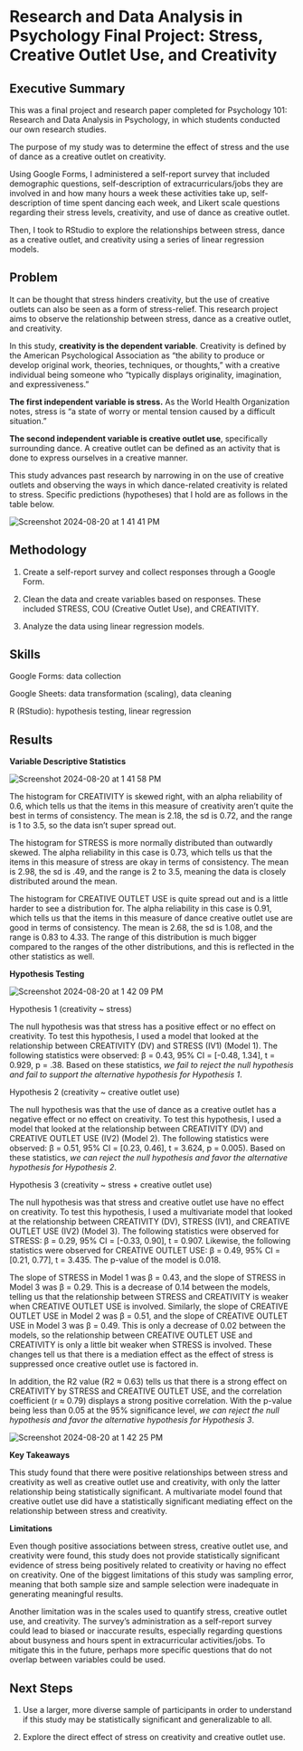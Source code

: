 # Research and Data Analysis in Psychology Final Project: Stress, Creative Outlet Use, and Creativity

## Executive Summary

This was a final project and research paper completed for Psychology 101: Research and Data Analysis in Psychology, in which students conducted our own research studies. 

The purpose of my study was to determine the effect of stress and the use of dance as a creative outlet on creativity.

Using Google Forms, I administered a self-report survey that included demographic questions, self-description of extracurriculars/jobs they are involved in and how many hours a week these activities take up, self-description of time spent dancing each week, and Likert scale questions regarding their stress levels, creativity, and use of dance as creative outlet.

Then, I took to RStudio to explore the relationships between stress, dance as a creative outlet, and creativity using a series of linear regression models.

## Problem

It can be thought that stress hinders creativity, but the use of creative outlets can also be seen as a form of stress-relief. This research project aims to observe the relationship between stress, dance as a creative outlet, and creativity. 

In this study, **creativity is the dependent variable**. Creativity is defined by the American Psychological Association as “the ability to produce or develop original work, theories, techniques, or thoughts,” with a creative individual being someone who “typically displays originality, imagination, and expressiveness.” 

**The first independent variable is stress.** As the World Health Organization notes, stress is “a state of worry or mental tension caused by a difficult situation.” 

**The second independent variable is creative outlet use**, specifically surrounding dance. A creative outlet can be defined as an activity that is done to express ourselves in a creative manner. 

This study advances past research by narrowing in on the use of creative outlets and observing the ways in which dance-related creativity is related to stress. Specific predictions (hypotheses) that I hold are as follows in the table below.

![Screenshot 2024-08-20 at 1 41 41 PM](https://github.com/user-attachments/assets/241c4917-25e2-4780-a287-fb367227100f)


## Methodology

1. Create a self-report survey and collect responses through a Google Form.

2. Clean the data and create variables based on responses. These included STRESS, COU (Creative Outlet Use), and CREATIVITY.

3.  Analyze the data using linear regression models.

## Skills

Google Forms: data collection

Google Sheets: data transformation (scaling), data cleaning

R (RStudio): hypothesis testing, linear regression

## Results

**Variable Descriptive Statistics**

![Screenshot 2024-08-20 at 1 41 58 PM](https://github.com/user-attachments/assets/b002c6b8-1b7e-4d80-a4ba-0e50ef10b829)

The histogram for CREATIVITY is skewed right, with an alpha reliability of 0.6, which tells us that the items in this measure of creativity aren’t quite the best in terms of consistency. The mean is 2.18, the sd is 0.72, and the range is 1 to 3.5, so the data isn’t super spread out.

The histogram for STRESS is more normally distributed than outwardly skewed. The alpha reliability in this case is 0.73, which tells us that the items in this measure of stress are okay in terms of consistency. The mean is 2.98, the sd is .49, and the range is 2 to 3.5, meaning the data is closely distributed around the mean.

The histogram for CREATIVE OUTLET USE is quite spread out and is a little harder to see a distribution for. The alpha reliability in this case is 0.91, which tells us that the items in this measure of dance creative outlet use are good in terms of consistency. The mean is 2.68, the sd is 1.08, and the range is 0.83 to 4.33. The range of this distribution is much bigger compared to the ranges of the other distributions, and this is reflected in the other statistics as well.

**Hypothesis Testing**

![Screenshot 2024-08-20 at 1 42 09 PM](https://github.com/user-attachments/assets/f425fa8d-7c7c-4e72-a153-b7d08a6ab5ca)

Hypothesis 1 (creativity ~ stress)

The null hypothesis was that stress has a positive effect or no effect on creativity. To test this hypothesis, I used a model that looked at the relationship between CREATIVITY (DV) and STRESS (IV1) (Model 1). The following statistics were observed: β = 0.43, 95% CI = [-0.48, 1.34], t = 0.929, p = .38. Based on these statistics, *we fail to reject the null hypothesis and fail to support the alternative hypothesis for Hypothesis 1*.

Hypothesis 2 (creativity ~ creative outlet use)

The null hypothesis was that the use of dance as a creative outlet has a negative effect or no effect on creativity. To test this hypothesis, I used a model that looked at the relationship between CREATIVITY (DV) and CREATIVE OUTLET USE (IV2) (Model 2). The following statistics were observed: β = 0.51, 95% CI = [0.23, 0.46], t = 3.624, p = 0.005). Based on these statistics, *we can reject the null hypothesis and favor the alternative hypothesis for Hypothesis 2*.

Hypothesis 3 (creativity ~ stress + creative outlet use)

The null hypothesis was that stress and creative outlet use have no effect on creativity. To test this hypothesis, I used a multivariate model that looked at the relationship between CREATIVITY (DV), STRESS (IV1), and CREATIVE OUTLET USE (IV2) (Model 3).  The following statistics were observed for STRESS: β = 0.29, 95% CI = [-0.33, 0.90], t = 0.907. Likewise, the following statistics were observed for CREATIVE OUTLET USE: β = 0.49, 95% CI = [0.21, 0.77], t = 3.435. The p-value of the model is 0.018. 

The slope of STRESS in Model 1 was β = 0.43, and the slope of STRESS in Model 3 was β = 0.29. This is a decrease of 0.14 between the models, telling us that the relationship between STRESS and CREATIVITY is weaker when CREATIVE OUTLET USE is involved. Similarly, the slope of CREATIVE OUTLET USE in Model 2 was  β = 0.51, and the slope of CREATIVE OUTLET USE in Model 3 was β = 0.49. This is only a decrease of 0.02 between the models, so the relationship between CREATIVE OUTLET USE and CREATIVITY is only a little bit weaker when STRESS is involved. These changes tell us that there is a mediation effect as the effect of stress is suppressed once creative outlet use is factored in.

In addition, the R2 value (R2 ≈ 0.63) tells us that there is a strong effect on CREATIVITY by STRESS and CREATIVE OUTLET USE, and the correlation coefficient (r ≈ 0.79) displays a strong positive correlation. With the p-value being less than 0.05 at the 95% significance level, *we can reject the null hypothesis and favor the alternative hypothesis for Hypothesis 3*.

![Screenshot 2024-08-20 at 1 42 25 PM](https://github.com/user-attachments/assets/b0e85757-d0af-48af-95c7-e1f759edef04)


**Key Takeaways**

This study found that there were positive relationships between stress and creativity as well as creative outlet use and creativity, with only the latter relationship being statistically significant. A multivariate model found that creative outlet use did have a statistically significant mediating effect on the relationship between stress and creativity. 

**Limitations**

Even though positive associations between stress, creative outlet use, and creativity were found, this study does not provide statistically significant evidence of stress being positively related to creativity or having no effect on creativity. One of the biggest limitations of this study was sampling error, meaning that both sample size and sample selection were inadequate in generating meaningful results.

Another limitation was in the scales used to quantify stress, creative outlet use, and creativity. The survey’s administration as a self-report survey could lead to biased or inaccurate results, especially regarding questions about busyness and hours spent in extracurricular activities/jobs. To mitigate this in the future, perhaps more specific questions that do not overlap between variables could be used. 

## Next Steps

1. Use a larger, more diverse sample of participants in order to understand if this study may be statistically significant and generalizable to all.

2. Explore the direct effect of stress on creativity and creative outlet use.



